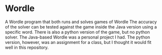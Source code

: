 # Wordle
A Wordle program that both runs and solves games of Wordle
The accuracy of the solver can be tested against the game
inside the Java version using a specific word.
There is also a python version of the game, but no python
solver.
The Java-based Wordle was a personal project I had. The
python version, however, was an assignment for a class, but
I thought it would fit well in this repository.
